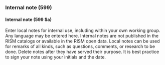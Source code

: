 ### Internal note (599)

#### Internal note (599 $a)
Enter local notes for internal use, including within your own working group. Any language may be entered here. Internal notes are not published in the RISM catalogs or available in the RISM open data. Local notes can be used for remarks of all kinds, such as questions,
comments, or research to be done. Delete notes after they have served their purpose. It is best practice to sign your
note using your initials and the date.
